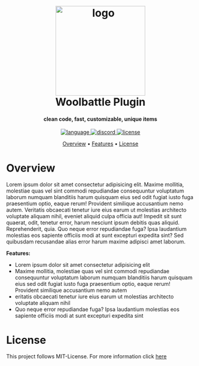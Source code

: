 <h1 align="center">
  <br>
  <img src="images/logo.png" alt="logo" width="240"/>
  <br>
  Woolbattle Plugin
  <br>
</h1> 

<h4 align="center">clean code, fast, customizable, unique items</h4>

<p align="center">
  <a href="https://java.com/">
    <img src="https://img.shields.io/badge/made%20with-java-orange?style=for-the-badge" alt="language">
  </a>
  <a href="https://discord.visitlink.de">
    <img src="https://img.shields.io/discord/802923248840867840?color=blue&label=Discord&style=for-the-badge&logoColor=fff" alt="discord">
  </a>
  <a href="https://choosealicense.com/licenses/mit/">
    <img src="https://img.shields.io/badge/license-MIT-green?style=for-the-badge" alt="license">
  </a>
</p>

<p align="center">
  <a href="#overview">Overview</a>
  •
  <a href="#overview">Features</a>
  •
  <a href="#license">License</a>
</p>

# Overview

Lorem ipsum dolor sit amet consectetur adipisicing elit. Maxime mollitia, molestiae quas vel sint commodi repudiandae consequuntur voluptatum laborum numquam blanditiis harum quisquam eius sed odit fugiat iusto fuga praesentium optio, eaque rerum! Provident similique accusantium nemo autem. Veritatis obcaecati tenetur iure eius earum ut molestias architecto voluptate aliquam nihil, eveniet aliquid culpa officia aut! Impedit sit sunt quaerat, odit, tenetur error, harum nesciunt ipsum debitis quas aliquid. Reprehenderit,
quia. Quo neque error repudiandae fuga? Ipsa laudantium molestias eos sapiente officiis modi at sunt excepturi expedita sint? Sed quibusdam recusandae alias error harum maxime adipisci amet laborum. 

**Features:**

- Lorem ipsum dolor sit amet consectetur adipisicing elit
- Maxime mollitia, molestiae quas vel sint commodi repudiandae consequuntur voluptatum laborum numquam blanditiis harum quisquam eius sed odit fugiat iusto fuga praesentium
  optio, eaque rerum! Provident similique accusantium nemo autem
- eritatis obcaecati tenetur iure eius earum ut molestias architecto voluptate aliquam nihil
- Quo neque error repudiandae fuga? Ipsa laudantium molestias eos sapiente officiis modi at sunt excepturi expedita sint

# License

This project follows MIT-License. For more information click [here](https://choosealicense.com/licenses/mit/)
